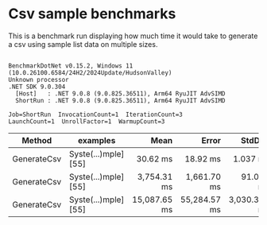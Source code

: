# Csv sample benchmarks

This is a benchmark run displaying how much time it would take to generate a csv using sample list data on multiple sizes.

```

BenchmarkDotNet v0.15.2, Windows 11 (10.0.26100.6584/24H2/2024Update/HudsonValley)
Unknown processor
.NET SDK 9.0.304
  [Host]   : .NET 9.0.8 (9.0.825.36511), Arm64 RyuJIT AdvSIMD
  ShortRun : .NET 9.0.8 (9.0.825.36511), Arm64 RyuJIT AdvSIMD

Job=ShortRun  InvocationCount=1  IterationCount=3  
LaunchCount=1  UnrollFactor=1  WarmupCount=3  

```
| Method      | examples             | Mean         | Error        | StdDev       | StdErr       | Min          | Max          | Op/s    | Gen0        | Gen1      | Gen2      | Allocated  |
|------------ |--------------------- |-------------:|-------------:|-------------:|-------------:|-------------:|-------------:|--------:|------------:|----------:|----------:|-----------:|
| GenerateCsv | Syste(...)mple] [55] |     30.62 ms |     18.92 ms |     1.037 ms |     0.599 ms |     29.61 ms |     31.69 ms | 32.6558 |   6000.0000 |         - |         - |   24.31 MB |
| GenerateCsv | Syste(...)mple] [55] |  3,754.31 ms |  1,661.70 ms |    91.083 ms |    52.587 ms |  3,684.82 ms |  3,857.43 ms |  0.2664 | 429000.0000 |         - |         - | 2388.47 MB |
| GenerateCsv | Syste(...)mple] [55] | 15,087.65 ms | 55,284.57 ms | 3,030.334 ms | 1,749.564 ms | 11,601.36 ms | 17,090.15 ms |  0.0663 | 431000.0000 | 2000.0000 | 1000.0000 | 9545.29 MB |
